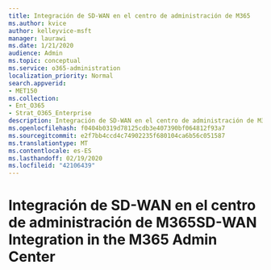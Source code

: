 ```yaml
---
title: Integración de SD-WAN en el centro de administración de M365
ms.author: kvice
author: kelleyvice-msft
manager: laurawi
ms.date: 1/21/2020
audience: Admin
ms.topic: conceptual
ms.service: o365-administration
localization_priority: Normal
search.appverid:
- MET150
ms.collection:
- Ent_O365
- Strat_O365_Enterprise
description: Integración de SD-WAN en el centro de administración de M365
ms.openlocfilehash: f0404b0319d78125cdb3e407390bf064812f93a7
ms.sourcegitcommit: e2f7bb4ccd4c74902235f680104ca6b56c051587
ms.translationtype: MT
ms.contentlocale: es-ES
ms.lasthandoff: 02/19/2020
ms.locfileid: "42106439"
---
```

# <a name="sd-wan-integration-in-the-m365-admin-center"></a><span data-ttu-id="1610e-103">Integración de SD-WAN en el centro de administración de M365</span><span class="sxs-lookup"><span data-stu-id="1610e-103">SD-WAN Integration in the M365 Admin Center</span></span>
